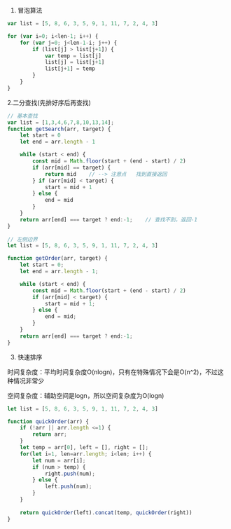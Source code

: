 <!--
 * @Author: tim
 * @Date: 2020-06-24 18:04:14
 * @LastEditors: tim
 * @LastEditTime: 2020-10-19 10:28:02
 * @Description: 
-->
1. 冒泡算法

``` js
var list = [5, 8, 6, 3, 5, 9, 1, 11, 7, 2, 4, 3]

for (var i=0; i<len-1; i++) {
	for (var j=0; j<len-1-i; j++) {
		if (list[j] > list[j+1]) {
			var temp = list[j]
			list[j] = list[j+1]
			list[j+1] = temp
		} 
	}	
}
```

2.二分查找(先排好序后再查找)
``` js
// 基本查找
var list = [1,3,4,6,7,8,10,13,14];
function getSearch(arr, target) {
	let start = 0
	let end = arr.length - 1

	while (start < end) {
		const mid = Math.floor(start + (end - start) / 2)
		if (arr[mid] == target) {
			return mid    // --> 注意点   找到直接返回
		} if (arr[mid] < target) {
			start = mid + 1
		} else {
			end = mid
		}
	}
	return arr[end] === target ? end:-1;    // 查找不到，返回-1 
}
	
// 左侧边界
let list = [5, 8, 6, 3, 5, 9, 1, 11, 7, 2, 4, 3]

function getOrder(arr, target) {
	let start = 0;
	let end = arr.length - 1;

	while (start < end) {
		const mid = Math.floor(start + (end - start) / 2)
		if (arr[mid] < target) {
			start = mid + 1;
		} else {
			end = mid;
		}		
	}
	return arr[end] === target ? end:-1;
}


```

3. 快速排序

时间复杂度：平均时间复杂度O(nlogn)，只有在特殊情况下会是O(n^2)，不过这种情况非常少

空间复杂度：辅助空间是logn，所以空间复杂度为O(logn)

``` js
let list = [5, 8, 6, 3, 5, 9, 1, 11, 7, 2, 4, 3]

function quickOrder(arr) {
	if (!arr || arr.length <=1) {
		return arr;
	}
	let temp = arr[0], left = [], right = [];
	for(let i=1, len=arr.length; i<len; i++) {
		let num = arr[i];
		if (num > temp) {
			right.push(num);
		} else {
			left.push(num);
		}
	}
	
	return quickOrder(left).concat(temp, quickOrder(right))
}


```

